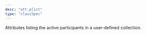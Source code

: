 ```yaml
---
desc: "att.plist"
type: "classSpec"
---
```


Attributes listing the active participants in a user-defined collection.